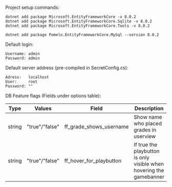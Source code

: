 Project setup commands:
```
dotnet add package Microsoft.EntityFrameworkCore -v 8.0.2
dotnet add package Microsoft.EntityFrameworkCore.Sqlite -v 8.0.2
dotnet add package Microsoft.EntityFrameworkCore.Tools -v 8.0.2

dotnet add package Pomelo.EntityFrameworkCore.MySql --version 8.0.2
```

Default login:
```
Username: admin
Password: admin
```

Default server address (pre-compiled in SecretConfig.cs):
```
Adress:   localhost
User:     root
Password: ""
```

DB Feature flags (Fields under options table):

Type   | Values         | Field                   | Description
-------|----------------|-------------------------|--------------------------------------------------------------------
string | "true"/"false" | ff_grade_shows_username | Show name who placed grades in userview
string | "true"/"false" | ff_hover_for_playbutton | If true the playbutton is only visible when hovering the gamebanner

